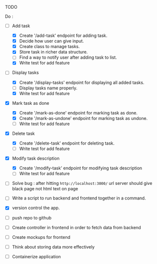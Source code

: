 TODO

Do :

- [ ] Add task

  - [x] Create '/add-task' endpoint for adding task.
  - [x] Decide how user can give input. 
  - [x] Create class to manage tasks.
  - [x] Store task in richer data structure.
  - [ ] Find a way to notify user after adding task to list.
  - [x] Write test for add feature
  
- [ ] Display tasks

  - [x] Create '/display-tasks' endpoint for displaying all added tasks.
  - [ ] Display tasks name properly.
  - [x] Write test for add feature

- [x] Mark task as done 

  - [x] Create '/mark-as-done' endpoint for marking task as done. 
  - [x] Create '/mark-as-undone' endpoint for marking task as undone.
  - [ ] Write test for add feature
  
- [x] Delete task

  - [x] Create '/delete-task' endpoint for deleting task.
  - [ ] Write test for add feature
  
- [x] Modify task description

  - [x] Create '/modify-task' endpoint for modifying task description
  - [ ] Write test for add feature

- [ ] Solve bug : after hitting `http://localhost:3000/` url server should give black page not html text on page

- [ ] Write a script to run backend and frontend together in a command.
- [x] version control the app.
- [ ] push repo to github
- [ ] Create controller in frontend in order to fetch data from backend
- [ ] Create mockups for frontend
- [ ] Think about storing data more effectively
- [ ] Containerize application
